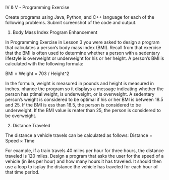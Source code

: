 IV & V - Programming Exercise

Create programs using Java, Python, and C++ language for each of the following problems. Submit screenshot of the code and output.

  1. Body Mass Index Program Enhancement

In Programming Exercise in Lesson 3 you were asked to design a program that calculates a person’s body mass index (BMI). Recall from that exercise that the BMI is often used to determine whether a person with a sedentary lifestyle is overweight or underweight for his or her height. A person’s BMI is calculated with the following formula:

BMI = Weight × 703 / Height^2

In the formula, weight is measured in pounds and height is measured in inches. nhance the program so it displays a message indicating whether the person has ptimal weight, is underweight, or is overweight. A sedentary person’s weight
is considered to be optimal if his or her BMI is between 18.5 and 25. If the BMI is ess than 18.5, the person is considered to be underweight. If the BMI value is reater than 25, the person is considered to be overweight.

  2. Distance Traveled
  
The distance a vehicle travels can be calculated as follows: 
Distance = Speed × Time

For example, if a train travels 40 miles per hour for three hours, the distance traveled is 120 miles. Design a program that asks the user for the speed of a vehicle (in iles per hour) and how many hours it has traveled. It should then use a loop to isplay the distance the vehicle has traveled for each hour of that time period.
